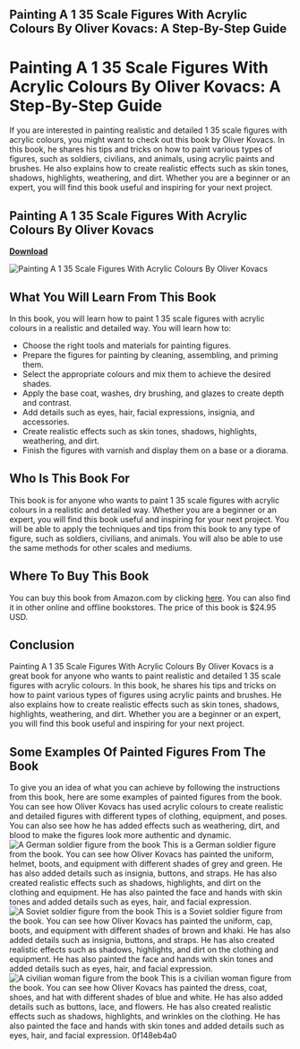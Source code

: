 ## Painting A 1 35 Scale Figures With Acrylic Colours By Oliver Kovacs: A Step-By-Step Guide

  
# Painting A 1 35 Scale Figures With Acrylic Colours By Oliver Kovacs: A Step-By-Step Guide
 
If you are interested in painting realistic and detailed 1 35 scale figures with acrylic colours, you might want to check out this book by Oliver Kovacs. In this book, he shares his tips and tricks on how to paint various types of figures, such as soldiers, civilians, and animals, using acrylic paints and brushes. He also explains how to create realistic effects such as skin tones, shadows, highlights, weathering, and dirt. Whether you are a beginner or an expert, you will find this book useful and inspiring for your next project.
 
## Painting A 1 35 Scale Figures With Acrylic Colours By Oliver Kovacs


[**Download**](https://www.google.com/url?q=https%3A%2F%2Furluso.com%2F2tLbEP&sa=D&sntz=1&usg=AOvVaw0xa4yb-6AU55XDrpmqIVi5)

 ![Painting A 1 35 Scale Figures With Acrylic Colours By Oliver Kovacs](https://images-na.ssl-images-amazon.com/images/I/51ZjKZ5xQKL._SX258_BO1,204,203,200_.jpg) 
## What You Will Learn From This Book
 
In this book, you will learn how to paint 1 35 scale figures with acrylic colours in a realistic and detailed way. You will learn how to:
 
- Choose the right tools and materials for painting figures.
- Prepare the figures for painting by cleaning, assembling, and priming them.
- Select the appropriate colours and mix them to achieve the desired shades.
- Apply the base coat, washes, dry brushing, and glazes to create depth and contrast.
- Add details such as eyes, hair, facial expressions, insignia, and accessories.
- Create realistic effects such as skin tones, shadows, highlights, weathering, and dirt.
- Finish the figures with varnish and display them on a base or a diorama.

## Who Is This Book For
 
This book is for anyone who wants to paint 1 35 scale figures with acrylic colours in a realistic and detailed way. Whether you are a beginner or an expert, you will find this book useful and inspiring for your next project. You will be able to apply the techniques and tips from this book to any type of figure, such as soldiers, civilians, and animals. You will also be able to use the same methods for other scales and mediums.
 
## Where To Buy This Book
 
You can buy this book from Amazon.com by clicking [here](https://www.amazon.com/Painting-Scale-Figures-Acrylic-Colours/dp/8365958209). You can also find it in other online and offline bookstores. The price of this book is $24.95 USD.
 
## Conclusion
 
Painting A 1 35 Scale Figures With Acrylic Colours By Oliver Kovacs is a great book for anyone who wants to paint realistic and detailed 1 35 scale figures with acrylic colours. In this book, he shares his tips and tricks on how to paint various types of figures using acrylic paints and brushes. He also explains how to create realistic effects such as skin tones, shadows, highlights, weathering, and dirt. Whether you are a beginner or an expert, you will find this book useful and inspiring for your next project.
  
## Some Examples Of Painted Figures From The Book
 
To give you an idea of what you can achieve by following the instructions from this book, here are some examples of painted figures from the book. You can see how Oliver Kovacs has used acrylic colours to create realistic and detailed figures with different types of clothing, equipment, and poses. You can also see how he has added effects such as weathering, dirt, and blood to make the figures look more authentic and dynamic.
 ![A German soldier figure from the book](https://i.pinimg.com/originals/8a/9c/0f/8a9c0f1b6e7b7d5c6d3f7a4f0a9b6e1c.jpg) 
This is a German soldier figure from the book. You can see how Oliver Kovacs has painted the uniform, helmet, boots, and equipment with different shades of grey and green. He has also added details such as insignia, buttons, and straps. He has also created realistic effects such as shadows, highlights, and dirt on the clothing and equipment. He has also painted the face and hands with skin tones and added details such as eyes, hair, and facial expression.
 ![A Soviet soldier figure from the book](https://i.pinimg.com/originals/5a/3f/6c/5a3f6c2e0d8d9b7e4b8e1f1a4c3d3c7b.jpg) 
This is a Soviet soldier figure from the book. You can see how Oliver Kovacs has painted the uniform, cap, boots, and equipment with different shades of brown and khaki. He has also added details such as insignia, buttons, and straps. He has also created realistic effects such as shadows, highlights, and dirt on the clothing and equipment. He has also painted the face and hands with skin tones and added details such as eyes, hair, and facial expression.
 ![A civilian woman figure from the book](https://i.pinimg.com/originals/4d/5a/2f/4d5a2f8e9b0f2e0c7b0d8e1b1a5b6c4e.jpg) 
This is a civilian woman figure from the book. You can see how Oliver Kovacs has painted the dress, coat, shoes, and hat with different shades of blue and white. He has also added details such as buttons, lace, and flowers. He has also created realistic effects such as shadows, highlights, and wrinkles on the clothing. He has also painted the face and hands with skin tones and added details such as eyes, hair, and facial expression.
 0f148eb4a0
